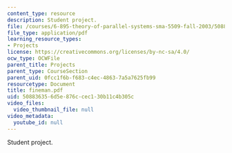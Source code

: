 ```yaml
---
content_type: resource
description: Student project.
file: /courses/6-895-theory-of-parallel-systems-sma-5509-fall-2003/508836356d5e876ccec130b11c4b305c_fineman.pdf
file_type: application/pdf
learning_resource_types:
- Projects
license: https://creativecommons.org/licenses/by-nc-sa/4.0/
ocw_type: OCWFile
parent_title: Projects
parent_type: CourseSection
parent_uid: 0fcc1f6b-f683-c4ec-4863-7a5a7625fb99
resourcetype: Document
title: fineman.pdf
uid: 50883635-6d5e-876c-cec1-30b11c4b305c
video_files:
  video_thumbnail_file: null
video_metadata:
  youtube_id: null
---
```

Student project.